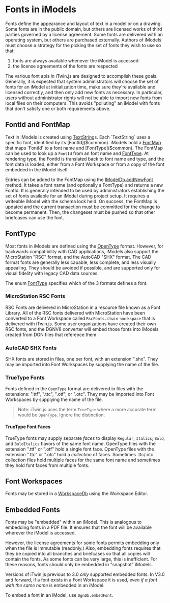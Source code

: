 # Fonts in iModels

Fonts define the appearance and layout of text in a model or on a drawing. Some fonts are in the public domain, but others are licensed works of third parties governed by a license agreement. Some fonts are delivered with an operating system, but others are purchased externally. Authors of iModels must choose a strategy for the picking the set of fonts they wish to use so that:

 1. fonts are always available whenever the iModel is accessed
 2. the license agreements of the fonts are respected

The various font apis in iTwin.js are designed to accomplish these goals. Generally, it is expected that system administrators will choose the set of fonts for an iModel at initialization time, make sure they're available and licensed correctly, and then only add new fonts as necessary. In particular, users without administrator rights will not be able to import new fonts from local files on their computers. This avoids "polluting" an iModel with fonts that don't satisfy one or both requirements above.

## FontId and FontMap

Text in iModels is created using [TextString]($common)s. Each `TextString` uses a specific font, identified by its [FontId]($common). iModels hold a [FontMap]($common) that maps `FontId` to a font name and [FontType]($common). The FontMap can be used to look up a `FontId` from an font name and [FontType]($common). At rendering type, the FontId is translated back to font name and type, and the font data is loaded, either from a Font Workspace or from a copy of the font embedded in the iModel itself.

Entries can be added to the FontMap using the [IModelDb.addNewFont]($backend) method. It takes a font name (and optionally a FontType) and returns a new FontId. It is generally intended to be used by administrators establishing the set of fonts available for an iModel during project setup. It requires a writeable iModel with the schema lock held. On success, the FontMap is updated and the current transaction must be committed for the change to become permanent. Then, the changeset must be pushed so that other briefcases can use the font.

## FontType

Most fonts in iModels are defined using the [OpenType](https://en.wikipedia.org/wiki/OpenType) format. However, for backwards compatibility with CAD applications, iModels also support the MicroStation "RSC" format, and the AutoCAD "SHX" format. The CAD format fonts are generally less capable, less complete, and less visually appealing. They should be avoided if possible, and are supported only for visual fidelity with legacy CAD data sources.

The enum [FontType]($common) specifies which of the 3 formats defines a font.

### MicroStation RSC Fonts

RSC Fonts are delivered in MicroStation in a resource file known as a Font Library. All of the RSC fonts delivered with MicroStation have been converted to a Font Workspace called `RscFonts.itwin-workspace` that is delivered with iTwin.js. Some user organizations have created their own RSC fonts, and the DGNV8 converter will embed those fonts into iModels created from DGN files that reference them.

### AutoCAD SHX Fonts

SHX fonts are stored in files, one per font, with an extension ".shx". They may be imported into Font Workspaces by supplying the name of the file.

### TrueType Fonts

Fonts defined in the `OpenType` format are delivered in files with the extensions: ".ttf", ".ttc", ".otf", or ".otc". They may be imported into Font Workspaces by supplying the name of the  file.

> Note: iTwin.js uses the term `TrueType` where a more accurate term would be `OpenType`. Ignore the distinction.

#### TrueType Font Faces

TrueType fonts may supply separate *faces* to display `Regular`, `Italics`, `Bold`, and `BoldItalics` flavors of the same font name. OpenType files with the extension ".ttf" or ".otf" hold a single font face. OpenType files with the extension ".ttc" or ".otc" hold a *collection* of faces. Sometimes .ttc/.otc collection files hold multiple faces for the same font name and sometimes they hold font faces from multiple fonts.

## Font Workspaces

Fonts may be stored in a [WorkspaceDb]($backend) using the Workspace Editor.

## Embedded Fonts

Fonts may be "embedded" within an iModel. This is analogous to embedding fonts in a PDF file. It ensures that the font will be available wherever the iModel is accessed.

However, the license agreements for some fonts permits embedding only when the file is immutable (readonly.) Also, embedding fonts requires that they be copied into all branches and briefcases so that all copies will contain the fonts. As some fonts can be very large, this is inefficient. For these reasons, fonts should only be embedded in "snapshot" iModels.

Versions of iTwin.js previous to 3.0 *only* supported embedded fonts. In V3.0 and forward, if a font exists in a Font Workspace it is used, *even if a font with the same name* is embedded in an iModel.

To embed a font in an iModel, use `DgnDb.embedFont`.
